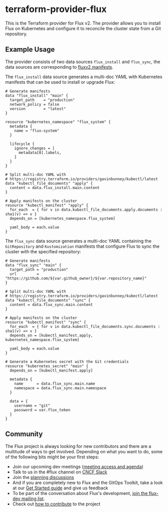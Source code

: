 # terraform-provider-flux

This is the Terraform provider for Flux v2.
The provider allows you to install Flux on Kubernetes
and configure it to reconcile the cluster state from a Git repository.

## Example Usage

The provider consists of two data sources `flux_install` and `flux_sync`,
the data sources are corresponding to [fluxv2 manifests](https://pkg.go.dev/github.com/fluxcd/flux2@v0.2.1/pkg/manifestgen).

The `flux_install` data source generates a multi-doc YAML with Kubernetes manifests that can be used to install or upgrade Flux:

```hcl
# Generate manifests
data "flux_install" "main" {
  target_path    = "production"
  network_policy = false
  version        = "latest"
}

resource "kubernetes_namespace" "flux_system" {
  metadata {
    name = "flux-system"
  }

  lifecycle {
    ignore_changes = [
      metadata[0].labels,
    ]
  }
}

# Split multi-doc YAML with
# https://registry.terraform.io/providers/gavinbunney/kubectl/latest
data "kubectl_file_documents" "apply" {
  content = data.flux_install.main.content
}

# Apply manifests on the cluster
resource "kubectl_manifest" "apply" {
  for_each  = { for v in data.kubectl_file_documents.apply.documents : sha1(v) => v }
  depends_on = [kubernetes_namespace.flux_system]

  yaml_body = each.value
}
```

The `flux_sync` data source generates a multi-doc YAML containing the `GitRepository` and `Kustomization`
manifests that configure Flux to sync the cluster with the specified repository:

```hcl
# Generate manifests
data "flux_sync" "main" {
  target_path = "production"
  url         = "https://github.com/${var.github_owner}/${var.repository_name}"
}

# Split multi-doc YAML with
# https://registry.terraform.io/providers/gavinbunney/kubectl/latest
data "kubectl_file_documents" "sync" {
  content = data.flux_sync.main.content
}

# Apply manifests on the cluster
resource "kubectl_manifest" "sync" {
  for_each  = { for v in data.kubectl_file_documents.sync.documents : sha1(v) => v }
  depends_on = [kubectl_manifest.apply, kubernetes_namespace.flux_system]

  yaml_body = each.value
}

# Generate a Kubernetes secret with the Git credentials
resource "kubernetes_secret" "main" {
  depends_on = [kubectl_manifest.apply]

  metadata {
    name      = data.flux_sync.main.name
    namespace = data.flux_sync.main.namespace
  }

  data = {
    username = "git"
    password = var.flux_token
  }
}
```

## Community

The Flux project is always looking for new contributors and there are a multitude of ways to get involved.
Depending on what you want to do, some of the following bits might be your first steps:

- Join our upcoming dev meetings ([meeting access and agenda](https://docs.google.com/document/d/1l_M0om0qUEN_NNiGgpqJ2tvsF2iioHkaARDeh6b70B0/view))
- Talk to us in the #flux channel on [CNCF Slack](https://slack.cncf.io/)
- Join the [planning discussions](https://github.com/fluxcd/flux2/discussions)
- And if you are completely new to Flux and the GitOps Toolkit, take a look at our [Get Started guide](https://toolkit.fluxcd.io/get-started/) and give us feedback
- To be part of the conversation about Flux's development, [join the flux-dev mailing list](https://lists.cncf.io/g/cncf-flux-dev).
- Check out [how to contribute](CONTRIBUTING.md) to the project
